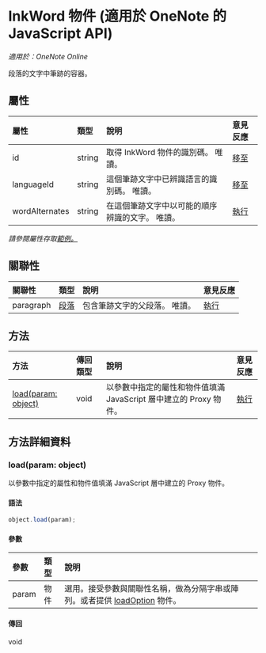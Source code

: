 ﻿# InkWord 物件 (適用於 OneNote 的 JavaScript API)

_適用於：OneNote Online_  


段落的文字中筆跡的容器。

## 屬性

| 屬性	     | 類型	   |說明|意見反應|
|:---------------|:--------|:----------|:-------|
|id|string|取得 InkWord 物件的識別碼。 唯讀。|[移至](https://github.com/OfficeDev/office-js-docs/issues/new?title=OneNote-inkWord-id)|
|languageId|string|這個筆跡文字中已辨識語言的識別碼。 唯讀。|[移至](https://github.com/OfficeDev/office-js-docs/issues/new?title=OneNote-inkWord-languageId)|
|wordAlternates|string|在這個筆跡文字中以可能的順序辨識的文字。 唯讀。|[執行](https://github.com/OfficeDev/office-js-docs/issues/new?title=OneNote-inkWord-wordAlternates)|

_請參閱屬性存取[範例。](#範例)_

## 關聯性
| 關聯性 | 類型	   |說明| 意見反應|
|:---------------|:--------|:----------|:-------|
|paragraph|[段落](paragraph.md)|包含筆跡文字的父段落。 唯讀。|[執行](https://github.com/OfficeDev/office-js-docs/issues/new?title=OneNote-inkWord-paragraph)|

## 方法

| 方法           | 傳回類型    |說明| 意見反應|
|:---------------|:--------|:----------|:-------|
|[load(param: object)](#loadparam-object)|void|以參數中指定的屬性和物件值填滿 JavaScript 層中建立的 Proxy 物件。|[執行](https://github.com/OfficeDev/office-js-docs/issues/new?title=OneNote-inkWord-load)|

## 方法詳細資料


### load(param: object)
以參數中指定的屬性和物件值填滿 JavaScript 層中建立的 Proxy 物件。

#### 語法
```js
object.load(param);
```

#### 參數
| 參數	    | 類型	   |說明|
|:---------------|:--------|:----------|
|param|物件|選用。接受參數與關聯性名稱，做為分隔字串或陣列。或者提供 [loadOption](loadoption.md) 物件。|

#### 傳回
void
